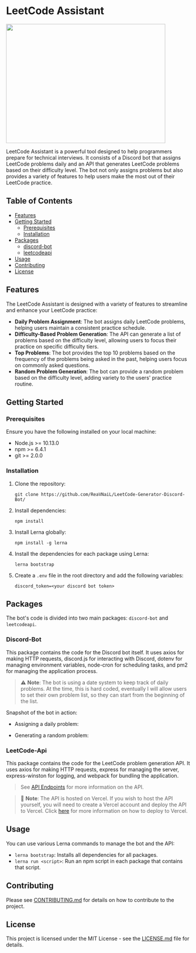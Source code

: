 # LeetCode Assistant

<p>
    <img width=435 height=325 src="https://user-images.githubusercontent.com/59776018/226667773-83eead6e-054c-4ac0-9137-b82ead5b8980.png"/>
</p>

LeetCode Assistant is a powerful tool designed to help programmers prepare for technical interviews. It consists of a Discord bot that assigns LeetCode problems daily and an API that generates LeetCode problems based on their difficulty level. The bot not only assigns problems but also provides a variety of features to help users make the most out of their LeetCode practice.

## Table of Contents

- [Features](#features)
- [Getting Started](#getting-started)
  - [Prerequisites](#prerequisites)
  - [Installation](#installation)
- [Packages](#packages)
  - [discord-bot](#discord-bot)
  - [leetcodeapi](#leetcodeapi)
- [Usage](#usage)
- [Contributing](#contributing)
- [License](#license)

## Features

The LeetCode Assistant is designed with a variety of features to streamline and enhance your LeetCode practice:

- **Daily Problem Assignment**: The bot assigns daily LeetCode problems, helping users maintain a consistent practice schedule.
- **Difficulty-Based Problem Generation**: The API can generate a list of problems based on the difficulty level, allowing users to focus their practice on specific difficulty tiers.
- **Top Problems**: The bot provides the top 10 problems based on the frequency of the problems being asked in the past, helping users focus on commonly asked questions.
- **Random Problem Generation**: The bot can provide a random problem based on the difficulty level, adding variety to the users' practice routine.

## Getting Started

### Prerequisites

Ensure you have the following installed on your local machine:

- Node.js >= 10.13.0
- npm >= 6.4.1
- git >= 2.0.0

### Installation

1. Clone the repository:

    ```
    git clone https://github.com/ReaVNaiL/LeetCode-Generator-Discord-Bot/
    ```

2. Install dependencies:

    ```
    npm install
    ```

3. Install Lerna globally:

    ```
    npm install -g lerna
    ```

4. Install the dependencies for each package using Lerna:

    ```
    lerna bootstrap
    ```

5. Create a `.env` file in the root directory and add the following variables:

    ```
    discord_token=<your discord bot token>
    ```

## Packages

The bot's code is divided into two main packages: `discord-bot` and `leetcodeapi`.

### Discord-Bot

This package contains the code for the Discord bot itself. It uses axios for making HTTP requests, discord.js for interacting with Discord, dotenv for managing environment variables, node-cron for scheduling tasks, and pm2 for managing the application process.

> :warning: **Note**: The bot is using a date system to keep track of daily problems. At the time, this is hard coded, eventually I will allow users to set their own problem list, so they can start from the beginning of the list.

Snapshot of the bot in action:
- Assigning a daily problem:

- Generating a random problem:


### LeetCode-Api

This package contains the code for the LeetCode problem generation API. It uses axios for making HTTP requests, express for managing the server, express-winston for logging, and webpack for bundling the application.

> See [API Endpoints](packages/leetcode-api/README.md) for more information on the API.

> :notebook: **Note**: The API is hosted on Vercel. If you wish to host the API yourself, you will need to create a Vercel account and deploy the API to Vercel.
> Click [here](https://vercel.com/docs) for more information on how to deploy to Vercel.

## Usage

You can use various Lerna commands to manage the bot and the API:

- `lerna bootstrap`: Installs all dependencies for all packages.
- `lerna run <script>`: Run an npm script in each package that contains that script.

## Contributing

Please see [CONTRIBUTING.md](CONTRIBUTING.md) for details on how to contribute to the project.

## License

This project is licensed under the MIT License - see the [LICENSE.md](LICENSE.md) file for details.
